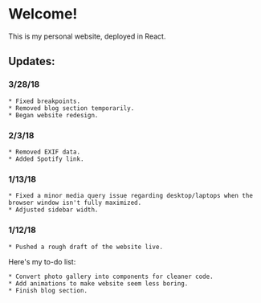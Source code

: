 # Welcome!

This is my personal website, deployed in React.

## Updates:


### 3/28/18
    
    * Fixed breakpoints.
    * Removed blog section temporarily.
    * Began website redesign.

### 2/3/18

    * Removed EXIF data.
    * Added Spotify link.

### 1/13/18

    * Fixed a minor media query issue regarding desktop/laptops when the browser window isn't fully maximized.
    * Adjusted sidebar width.

### 1/12/18

    * Pushed a rough draft of the website live.



Here's my to-do list:

    * Convert photo gallery into components for cleaner code.
    * Add animations to make website seem less boring.
    * Finish blog section.


